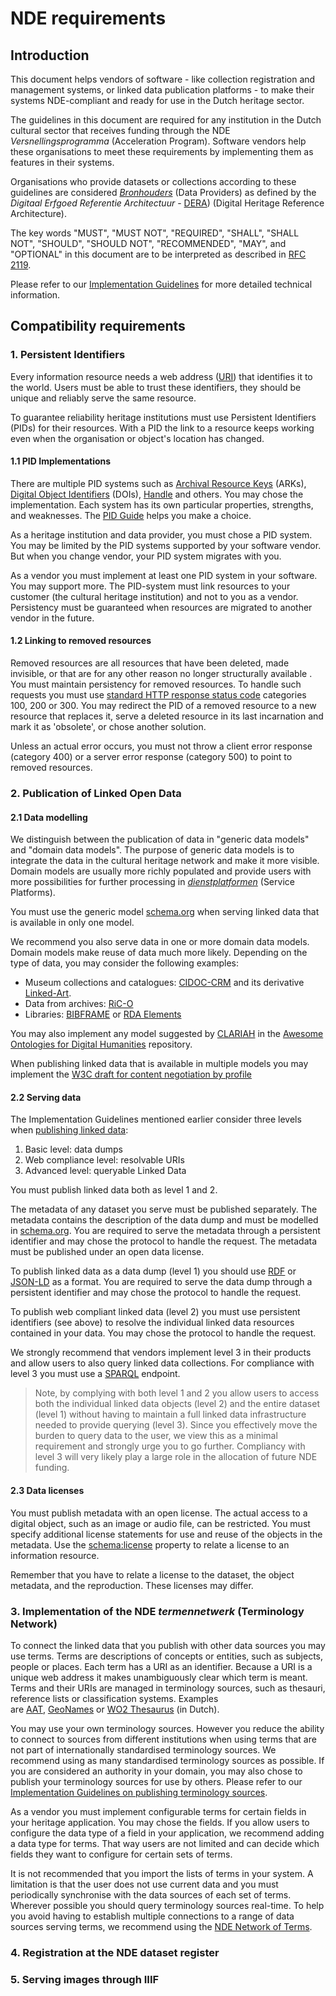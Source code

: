 # NDE requirements

## Introduction

This document helps vendors of software - like collection registration and management systems, or linked data publication platforms - to make their systems NDE-compliant and ready for use in the Dutch heritage sector.  

The guidelines in this document are required for any institution in the Dutch cultural sector that receives funding through the NDE *Versnellingsprogramma* (Acceleration Program). Software vendors help these organisations to meet these requirements by implementing them as features in their systems.

Organisations who provide datasets or collections according to these guidelines are considered  [*Bronhouders*](https://dera.netwerkdigitaalerfgoed.nl/index.php/Rollen#Bronhouder) (Data Providers) as defined by the *Digitaal Erfgoed Referentie Architectuur* - [DERA](https://dera.netwerkdigitaalerfgoed.nl)) (Digital Heritage Reference Architecture).

The key words "MUST", "MUST NOT", "REQUIRED", "SHALL", "SHALL NOT", "SHOULD", "SHOULD NOT", "RECOMMENDED",  "MAY", and "OPTIONAL" in this document are to be interpreted as described in [RFC 2119](https://datatracker.ietf.org/doc/html/rfc2119).

Please refer to our [Implementation Guidelines](https://netwerk-digitaal-erfgoed.github.io/cm-implementation-guidelines/#publishing-collection-information) for more detailed technical information.
## Compatibility requirements

### 1. Persistent Identifiers

Every information resource needs a web address ([URI](https://en.wikipedia.org/wiki/Uniform_Resource_Identifier)) that identifies it to the world. Users must be able to trust these identifiers, they should be unique and reliably serve the same resource. 

To guarantee reliability heritage institutions must use Persistent Identifiers (PIDs) for their resources. With a PID the link to a resource keeps working even when the organisation or object's location has changed.
#### 1.1 PID Implementations

There are multiple PID systems such as [Archival Resource Keys](https://arks.org) (ARKs), [Digital Object Identifiers](https://www.doi.org) (DOIs), [Handle](http://handle.net) and others. You may chose the implementation. Each system has its own particular properties, strengths, and weaknesses. The [PID Guide](https://www.pidwijzer.nl/en) helps you make a choice. 

As a heritage institution and data provider, you must chose a PID system. You may be limited by the PID systems supported by your software vendor. But when you change vendor, your PID system migrates with you. 

As a vendor you must implement at least one PID system in your software. You may support more. The PID-system must link resources to your customer (the cultural heritage institution) and not to you as a vendor. Persistency must be guaranteed when resources are migrated to another vendor in the future.
#### 1.2 Linking to removed resources

Removed resources are all resources that have been deleted, made invisible, or that are for any other reason no longer structurally available . You must maintain persistency for removed resources. To handle such requests you must use [standard HTTP response status code](https://developer.mozilla.org/en-US/docs/Web/HTTP/Status#redirection_messages) categories 100, 200 or 300. You may redirect the PID of a removed resource to a new resource that replaces it, serve a deleted resource in its last incarnation and mark it as 'obsolete', or chose another solution. 

Unless an actual error occurs, you must not throw a client error response (category 400) or a server error response (category 500) to point to removed resources.
### 2.  Publication of Linked Open Data
#### 2.1 Data modelling

We distinguish between the publication of data in "generic data models" and "domain data models". The purpose of generic data models is to integrate the data in the cultural heritage network and make it more visible. Domain models are usually more richly populated and provide users with more possibilities for further processing in [*dienstplatformen*](https://netwerkdigitaalerfgoed.nl/nieuws/maak-jij-erfgoedsites-en-apps-volg-de-afspraken-uit-de-architectuurblauwdruk-voor-dienstplatformen/) (Service Platforms).

You must use the generic model [schema.org](https://schema.org) when serving linked data that is available in only one model. 

We recommend you also serve data in one or more domain data models. Domain models make reuse of data much more likely. Depending on the type of data, you may consider the following examples:
- Museum collections and catalogues: [CIDOC-CRM](https://cidoc-crm.org) and its derivative [Linked-Art](https://linked.art/model/).
- Data from archives: [RiC-O](https://www.ica.org/standards/RiC/RiC-O_v0-2.html)
- Libraries: [BIBFRAME](https://www.loc.gov/bibframe/) or [RDA Elements](https://www.rdaregistry.info/Elements/)

You may also implement any model suggested by [CLARIAH](https://www.clariah.nl) in the [Awesome Ontologies for Digital Humanities](https://github.com/CLARIAH/awesome-humanities-ontologies) repository.

When publishing linked data that is available in multiple models you may implement the [W3C draft for content negotiation by profile](https://www.w3.org/TR/dx-prof-conneg/)
#### 2.2 Serving data

The Implementation Guidelines mentioned earlier consider three levels when [publishing linked data](https://netwerk-digitaal-erfgoed.github.io/cm-implementation-guidelines/#publishing-linked-data):
1. Basic level: data dumps
2. Web compliance level: resolvable URIs
3. Advanced level: queryable Linked Data

You must publish linked data both as level 1 and 2. 

The metadata of any dataset you serve must be published separately. The metadata contains the description of the data dump and must be modelled in [schema.org](https://schema.org).  You are required to serve the metadata through a persistent identifier and may chose the protocol to handle the request. The metadata must be published under an open data license.

To publish linked data as a data dump (level 1) you should use [RDF](https://www.w3.org/RDF/) or [JSON-LD](https://json-ld.org) as a format.  You are required to serve the data dump through a persistent identifier and may chose the protocol to handle the request. 

To publish web compliant linked data (level 2) you must use persistent identifiers (see above) to resolve the individual linked data resources contained in your data. You may chose the protocol to handle the request. 

We strongly recommend that vendors implement level 3 in their products and allow users to also query linked data collections. For compliance with level 3 you must use a [SPARQL](https://www.w3.org/TR/rdf-sparql-query/) endpoint.

> Note, by complying with both level 1 and 2 you allow users to access both the individual linked data objects (level 2) and the entire dataset (level 1) without having to maintain a full linked data infrastructure needed to provide querying (level 3). Since you effectively move the burden to query data to the user, we view this as a minimal requirement and strongly urge you to go further. Compliancy with level 3 will very likely play a large role in the allocation of future NDE funding.
#### 2.3 Data licenses

You must publish metadata with an open license. The actual access to a digital object, such as an image or audio file, can be restricted. You must specify additional license statements for use and reuse of the objects in the metadata. Use the [schema:license](https://schema.org/license) property to relate a license to an information resource. 

Remember that you have to relate a license to the dataset, the object metadata, and the reproduction. These licenses may differ.
### 3. Implementation of the NDE *termennetwerk* (Terminology Network)

To connect the linked data that you publish with other data sources you may use terms. Terms are descriptions of concepts or entities, such as subjects, people or places. Each term has a URI as an identifier. Because a URI is a unique web address it makes unambiguously clear which term is meant. Terms and their URIs are managed in terminology sources, such as thesauri, reference lists or classification systems. Examples are [AAT](https://www.getty.edu/research/tools/vocabularies/aat/), [GeoNames](https://www.geonames.org/) or [WO2 Thesaurus](https://data.niod.nl/WO2_Thesaurus.html) (in Dutch).

You may use your own terminology sources. However you reduce the ability to connect to sources from different institutions when using terms that are not part of internationally standardised terminology sources. We recommend using as many standardised terminology sources as possible. If you are considered an authority in your domain, you may also chose to publish your terminology sources for use by others. Please refer to our [Implementation Guidelines on publishing terminology sources](https://netwerk-digitaal-erfgoed.github.io/cm-implementation-guidelines/#publishing-terminology-sources). 

As a vendor you must implement configurable terms for certain fields in your heritage application. You may chose the fields. If you allow users to configure the data type of a field in your application, we recommend adding a data type for terms. That way users are not limited and can decide which fields they want to configure for certain sets of terms.

It is not recommended that you import the lists of terms in your system. A limitation is that the user does not use current data and you must periodically synchronise with the data sources of each set of  terms. Wherever possible you should query terminology sources real-time. To help you avoid having to establish multiple connections to a range of data sources serving terms, we recommend using the [NDE Network of Terms](https://termennetwerk.netwerkdigitaalerfgoed.nl/faq). 
### 4. Registration at the NDE dataset register


### 5. Serving images through IIIF



